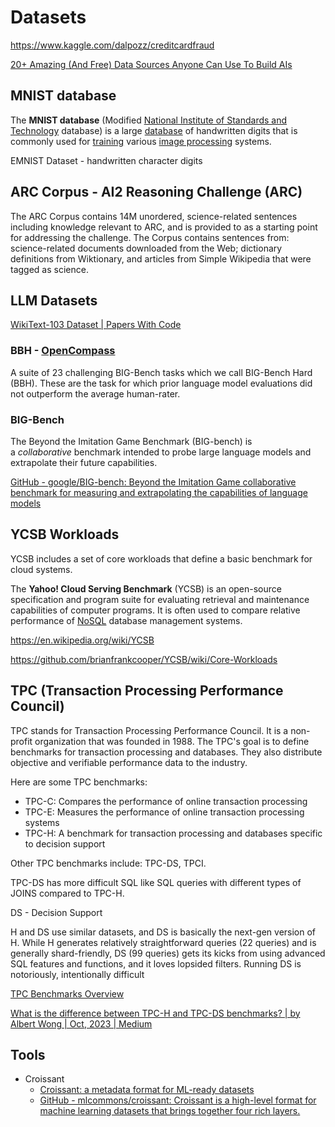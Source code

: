 # Datasets

https://www.kaggle.com/dalpozz/creditcardfraud

[20+ Amazing (And Free) Data Sources Anyone Can Use To Build AIs](https://www.forbes.com/sites/bernardmarr/2023/05/17/20-amazing-and-free-data-sources-anyone-can-use-to-build-ais/?sh=17c13eec617f)

## MNIST database

The **MNIST database** (Modified [National Institute of Standards and Technology](https://en.wikipedia.org/wiki/National_Institute_of_Standards_and_Technology) database) is a large [database](https://en.wikipedia.org/wiki/Database) of handwritten digits that is commonly used for [training](https://en.wikipedia.org/wiki/Training_set) various [image processing](https://en.wikipedia.org/wiki/Image_processing) systems.

EMNIST Dataset - handwritten character digits

## ARC Corpus - AI2 Reasoning Challenge (ARC)

The ARC Corpus contains 14M unordered, science-related sentences including knowledge relevant to ARC, and is provided to as a starting point for addressing the challenge. The Corpus contains sentences from: science-related documents downloaded from the Web; dictionary definitions from Wiktionary, and articles from Simple Wikipedia that were tagged as science.

## LLM Datasets

[WikiText-103 Dataset | Papers With Code](https://paperswithcode.com/dataset/wikitext-103)

### BBH - [OpenCompass](https://opencompass.org.cn/dataset-detail/BBH)

A suite of 23 challenging BIG-Bench tasks which we call BIG-Bench Hard (BBH). These are the task for which prior language model evaluations did not outperform the average human-rater.

### BIG-Bench

The Beyond the Imitation Game Benchmark (BIG-bench) is a _collaborative_ benchmark intended to probe large language models and extrapolate their future capabilities.

[GitHub - google/BIG-bench: Beyond the Imitation Game collaborative benchmark for measuring and extrapolating the capabilities of language models](https://github.com/google/BIG-bench)

## YCSB Workloads

YCSB includes a set of core workloads that define a basic benchmark for cloud systems.

The **Yahoo! Cloud Serving Benchmark** (YCSB) is an open-source specification and program suite for evaluating retrieval and maintenance capabilities of computer programs. It is often used to compare relative performance of [NoSQL](https://en.wikipedia.org/wiki/NoSQL) database management systems.

https://en.wikipedia.org/wiki/YCSB

https://github.com/brianfrankcooper/YCSB/wiki/Core-Workloads

## TPC (Transaction Processing Performance Council)

TPC stands for Transaction Processing Performance Council. It is a non-profit organization that was founded in 1988. The TPC's goal is to define benchmarks for transaction processing and databases. They also distribute objective and verifiable performance data to the industry.

Here are some TPC benchmarks:

- TPC-C: Compares the performance of online transaction processing
- TPC-E: Measures the performance of online transaction processing systems
- TPC-H: A benchmark for transaction processing and databases specific to decision support

Other TPC benchmarks include: TPC-DS, TPCI.

TPC-DS has more difficult SQL like SQL queries with different types of JOINS compared to TPC-H.

DS - Decision Support

H and DS use similar datasets, and DS is basically the next-gen version of H. While H generates relatively straightforward queries (22 queries) and is generally shard-friendly, DS (99 queries) gets its kicks from using advanced SQL features and functions, and it loves lopsided filters. Running DS is notoriously, intentionally difficult

[TPC Benchmarks Overview](https://www.tpc.org/information/benchmarks5.asp)

[What is the difference between TPC-H and TPC-DS benchmarks? | by Albert Wong | Oct, 2023 | Medium](https://atwong.medium.com/what-is-the-difference-between-tpc-h-and-tpc-ds-benchmarks-cb92fc104c32)

## Tools

- Croissant
	- [Croissant: a metadata format for ML-ready datasets](https://research.google/blog/croissant-a-metadata-format-for-ml-ready-datasets/)
	- [GitHub - mlcommons/croissant: Croissant is a high-level format for machine learning datasets that brings together four rich layers.](https://github.com/mlcommons/croissant)
